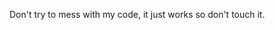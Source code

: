 Don't try to mess with my code, it just works so don't touch it.
 



<!---
Atul-Yadav4/Atul-Yadav4 is a ✨ special ✨ repository because its `README.md` (this file) appears on your GitHub profile.
You can click the Preview link to take a look at your changes.
--->
